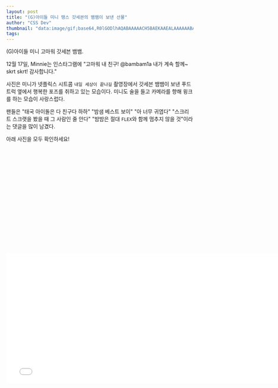 ```yaml
---
layout: post
title: "(G)아이들 미니 땡스 갓세븐의 뱀뱀이 보낸 선물"
author: "CSS Dev"
thumbnail: "data:image/gif;base64,R0lGODlhAQABAAAAACH5BAEKAAEALAAAAAABAAEAAAICTAEAOw=="
tags: 
---
```



(G)아이들 미니 고마워 갓세븐 뱀뱀.

12월 17일, Minnie는 인스타그램에 "고마워 내 친구! @bambam1a 내가 계속 할께~ skrt skrt! 감사합니다."

사진은 미니가 넷플릭스 시트콤 `내일 세상이 끝나길` 촬영장에서 갓세븐 뱀뱀이 보낸 푸드트럭 옆에서 행복한 포즈를 취하고 있는 모습이다. 미니도 술을 들고 카메라를 향해 윙크를 하는 모습이 사랑스럽다.

팬들은 "태국 아이돌은 다 친구다 하하" "밤샘 베스트 보이" "아 너무 귀엽다" "스크리트 스크랫을 봤을 때 그 사람인 줄 안다" "밤밤은 절대 `FLEX`와 함께 멈추지 않을 것"이라는 댓글을 많이 남겼다.

아래 사진을 모두 확인하세요!


<div class="video_wrapper" style="padding-top: 56.25%;">
    <iframe width="760" height="350" frameborder="0" allow="accelerometer; autoplay; clipboard-write; encrypted-media; gyroscope; picture-in-picture" allowfullscreen="" class="lazyload" src="null"></iframe>
</div>
